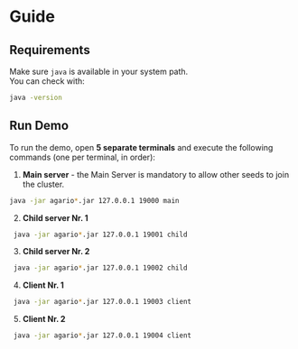 # Guide

## Requirements

Make sure `java` is available in your system path.  
You can check with:  

```bash
java -version
```

## Run Demo

To run the demo, open **5 separate terminals** and execute the following commands (one per terminal, in order):

1. **Main server** - the Main Server is mandatory to allow other seeds to join the cluster.
  ```bash
  java -jar agario*.jar 127.0.0.1 19000 main
  ```

2. **Child server Nr. 1**
  ```bash
   java -jar agario*.jar 127.0.0.1 19001 child
  ```


3. **Child server Nr. 2**
  ```bash
   java -jar agario*.jar 127.0.0.1 19002 child
  ```


4. **Client Nr. 1**
  ```bash
   java -jar agario*.jar 127.0.0.1 19003 client
  ```

5. **Client Nr. 2**
  ```bash
   java -jar agario*.jar 127.0.0.1 19004 client
  ```
